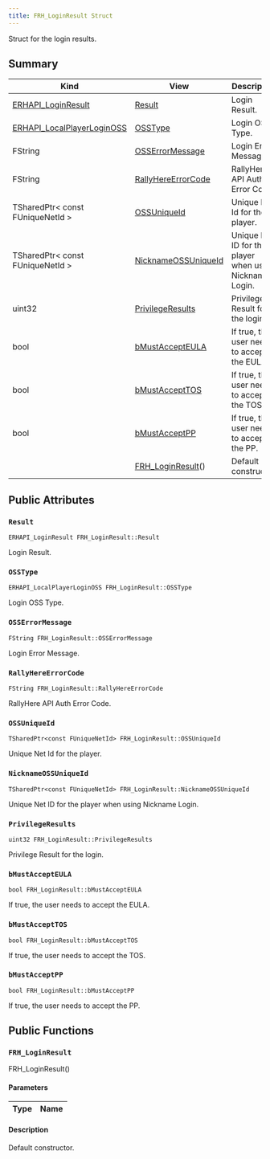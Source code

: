 ```yaml
---
title: FRH_LoginResult Struct
---
```

Struct for the login results.

## Summary
| Kind | View | Description |
|------|------|-------------|
|[ERHAPI_LoginResult](/unreal-plugins/group__localplayer/#group__LocalPlayer_1ga5586f9656a43fac1030c013575a0f0c0)|[Result](/unreal-plugins/all/structfrh__loginresult/#structFRH__LoginResult_1a9080e046d94049f24ff36862a570ad08)|Login Result.|
|[ERHAPI_LocalPlayerLoginOSS](/unreal-plugins/group__localplayer/#group__LocalPlayer_1ga0aae9d7dd1467ba0ef09be86df25b7a2)|[OSSType](/unreal-plugins/all/structfrh__loginresult/#structFRH__LoginResult_1a8639eb11fe9d1f489df4247f94480ad6)|Login OSS Type.|
|FString|[OSSErrorMessage](/unreal-plugins/all/structfrh__loginresult/#structFRH__LoginResult_1a415022baa86bf765be7ae7c8ce50fa8f)|Login Error Message.|
|FString|[RallyHereErrorCode](/unreal-plugins/all/structfrh__loginresult/#structFRH__LoginResult_1ac43de6491cea17e487ef4fa572f42dfa)|RallyHere API Auth Error Code.|
|TSharedPtr< const FUniqueNetId >|[OSSUniqueId](/unreal-plugins/all/structfrh__loginresult/#structFRH__LoginResult_1a4961ad93a8bf87858fcf3a0b7d41ba26)|Unique Net Id for the player.|
|TSharedPtr< const FUniqueNetId >|[NicknameOSSUniqueId](/unreal-plugins/all/structfrh__loginresult/#structFRH__LoginResult_1a0badf8d64f580c391a152642ed9b2ff8)|Unique Net ID for the player when using Nickname Login.|
|uint32|[PrivilegeResults](/unreal-plugins/all/structfrh__loginresult/#structFRH__LoginResult_1a0348a5f8c7982ea7a648276df7096998)|Privilege Result for the login.|
|bool|[bMustAcceptEULA](/unreal-plugins/all/structfrh__loginresult/#structFRH__LoginResult_1a3b1a5425c4ad3df85754d7828afa429f)|If true, the user needs to accept the EULA.|
|bool|[bMustAcceptTOS](/unreal-plugins/all/structfrh__loginresult/#structFRH__LoginResult_1a662f76700fe5dd56560bb7df514b0b6a)|If true, the user needs to accept the TOS.|
|bool|[bMustAcceptPP](/unreal-plugins/all/structfrh__loginresult/#structFRH__LoginResult_1a0f6674180918672b79770379a8af937c)|If true, the user needs to accept the PP.|
||[FRH_LoginResult](/unreal-plugins/all/structfrh__loginresult/#structFRH__LoginResult_1ae2afa140ce5f64ea98bddda688ebc1b9)()|Default constructor.|
## Public Attributes



### `Result` <a id="structFRH__LoginResult_1a9080e046d94049f24ff36862a570ad08"></a>

`ERHAPI_LoginResult FRH_LoginResult::Result`

Login Result.




### `OSSType` <a id="structFRH__LoginResult_1a8639eb11fe9d1f489df4247f94480ad6"></a>

`ERHAPI_LocalPlayerLoginOSS FRH_LoginResult::OSSType`

Login OSS Type.




### `OSSErrorMessage` <a id="structFRH__LoginResult_1a415022baa86bf765be7ae7c8ce50fa8f"></a>

`FString FRH_LoginResult::OSSErrorMessage`

Login Error Message.




### `RallyHereErrorCode` <a id="structFRH__LoginResult_1ac43de6491cea17e487ef4fa572f42dfa"></a>

`FString FRH_LoginResult::RallyHereErrorCode`

RallyHere API Auth Error Code.




### `OSSUniqueId` <a id="structFRH__LoginResult_1a4961ad93a8bf87858fcf3a0b7d41ba26"></a>

`TSharedPtr<const FUniqueNetId> FRH_LoginResult::OSSUniqueId`

Unique Net Id for the player.




### `NicknameOSSUniqueId` <a id="structFRH__LoginResult_1a0badf8d64f580c391a152642ed9b2ff8"></a>

`TSharedPtr<const FUniqueNetId> FRH_LoginResult::NicknameOSSUniqueId`

Unique Net ID for the player when using Nickname Login.




### `PrivilegeResults` <a id="structFRH__LoginResult_1a0348a5f8c7982ea7a648276df7096998"></a>

`uint32 FRH_LoginResult::PrivilegeResults`

Privilege Result for the login.




### `bMustAcceptEULA` <a id="structFRH__LoginResult_1a3b1a5425c4ad3df85754d7828afa429f"></a>

`bool FRH_LoginResult::bMustAcceptEULA`

If true, the user needs to accept the EULA.




### `bMustAcceptTOS` <a id="structFRH__LoginResult_1a662f76700fe5dd56560bb7df514b0b6a"></a>

`bool FRH_LoginResult::bMustAcceptTOS`

If true, the user needs to accept the TOS.




### `bMustAcceptPP` <a id="structFRH__LoginResult_1a0f6674180918672b79770379a8af937c"></a>

`bool FRH_LoginResult::bMustAcceptPP`

If true, the user needs to accept the PP.





## Public Functions



### `FRH_LoginResult` <a id="structFRH__LoginResult_1ae2afa140ce5f64ea98bddda688ebc1b9"></a>

 FRH_LoginResult()

#### Parameters

| Type | Name |
|------|------|

#### Description

Default constructor.





